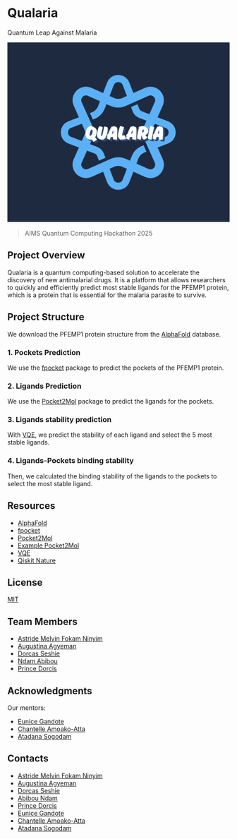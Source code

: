 # Qualaria

Quantum Leap Against Malaria

![Qualaria Logo](./logo.png)

> AIMS Quantum Computing Hackathon 2025

## Project Overview

Qualaria is a quantum computing-based solution to accelerate the discovery of new antimalarial drugs. It is a platform that allows researchers to quickly and efficiently predict most stable ligands for the PFEMP1 protein, which is a protein that is essential for the malaria parasite to survive.

## Project Structure

We download the PFEMP1 protein structure from the [AlphaFold](https://alphafold.ebi.ac.uk/) database.

### 1. Pockets Prediction

We use the [fpocket](https://github.com/Discngine/fpocket) package to predict the pockets of the PFEMP1 protein.

### 2. Ligands Prediction

We use the [Pocket2Mol](https://github.com/pengxingang/Pocket2Mol) package to predict the ligands for the pockets.

### 3. Ligands stability prediction

With [VQE](https://pubs.acs.org/doi/full/10.1021/acs.jctc.4c01657), we predict the stability of each ligand and select the 5 most stable ligands.

### 4. Ligands-Pockets binding stability

Then, we calculated the binding stability of the ligands to the pockets to select the most stable ligand.

## Resources

- [AlphaFold](https://alphafold.ebi.ac.uk/)
- [fpocket](https://github.com/Discngine/fpocket)
- [Pocket2Mol](https://github.com/pengxingang/Pocket2Mol)
- [Example Pocket2Mol](https://colab.research.google.com/drive/113NKjh6wBZhOYEy6VZwd03zD3cJffogL?usp=sharing)
- [VQE](https://pubs.acs.org/doi/full/10.1021/acs.jctc.4c01657)
- [Qiskit Nature](https://qiskit-community.github.io/qiskit-nature/tutorials/03_ground_state_solvers.html)

## License

[MIT](https://github.com/qualaria/qualaria/blob/main/LICENSE)

## Team Members

- [Astride Melvin Fokam Ninyim](https://github.com/MELAI-1)
- [Augustina Agyeman](https://github.com/Inna-pixel)
- [Dorcas Seshie](https://github.com/Lil-Seshie)
- [Ndam Abibou](https://github.com/abib-prime)
- [Prince Dorcis](https://github.com/prinx)

## Acknowledgments

Our mentors:

- [Eunice Gandote](https://github.com/eunicegit)
- [Chantelle Amoako-Atta](https://github.com/ChantelleAA)
- [Atadana Sogodam](https://github.com/el-dAna)

## Contacts

- [Astride Melvin Fokam Ninyim](https://www.linkedin.com/in/astridemelvinfokamninyim11/)
- [Augustina Agyeman](https://www.linkedin.com/in/augustina-agyeman-2b3189211/)
- [Dorcas Seshie](https://www.linkedin.com/in/dorcas-seshie-894799248/)
- [Abibou Ndam](https://www.linkedin.com/in/ndam-abibou-60755b238/)
- [Prince Dorcis](https://linkedin.com/in/princedorcis/)
- [Eunice Gandote](https://www.linkedin.com/in/eunice-gandote-459082108/)
- [Chantelle Amoako-Atta](https://www.linkedin.com/in/chantelleaa/)
- [Atadana Sogodam](https://www.linkedin.com/in/atadana-sogodam-0322a214b/)
